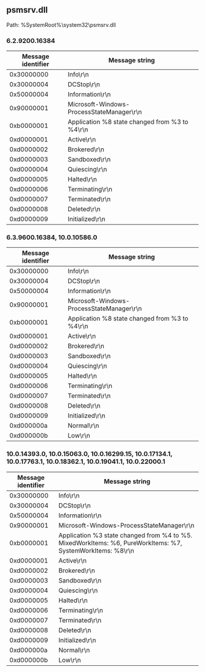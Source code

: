 ## psmsrv.dll

Path: %SystemRoot%\system32\psmsrv.dll

### 6.2.9200.16384

Message identifier | Message string
--- | ---
0x30000000 | Info\r\n
0x30000004 | DCStop\r\n
0x50000004 | Information\r\n
0x90000001 | Microsoft-Windows-ProcessStateManager\r\n
0xb0000001 | Application %8 state changed from %3 to %4\r\n
0xd0000001 | Active\r\n
0xd0000002 | Brokered\r\n
0xd0000003 | Sandboxed\r\n
0xd0000004 | Quiescing\r\n
0xd0000005 | Halted\r\n
0xd0000006 | Terminating\r\n
0xd0000007 | Terminated\r\n
0xd0000008 | Deleted\r\n
0xd0000009 | Initialized\r\n

### 6.3.9600.16384, 10.0.10586.0

Message identifier | Message string
--- | ---
0x30000000 | Info\r\n
0x30000004 | DCStop\r\n
0x50000004 | Information\r\n
0x90000001 | Microsoft-Windows-ProcessStateManager\r\n
0xb0000001 | Application %8 state changed from %3 to %4\r\n
0xd0000001 | Active\r\n
0xd0000002 | Brokered\r\n
0xd0000003 | Sandboxed\r\n
0xd0000004 | Quiescing\r\n
0xd0000005 | Halted\r\n
0xd0000006 | Terminating\r\n
0xd0000007 | Terminated\r\n
0xd0000008 | Deleted\r\n
0xd0000009 | Initialized\r\n
0xd000000a | Normal\r\n
0xd000000b | Low\r\n

### 10.0.14393.0, 10.0.15063.0, 10.0.16299.15, 10.0.17134.1, 10.0.17763.1, 10.0.18362.1, 10.0.19041.1, 10.0.22000.1

Message identifier | Message string
--- | ---
0x30000000 | Info\r\n
0x30000004 | DCStop\r\n
0x50000004 | Information\r\n
0x90000001 | Microsoft-Windows-ProcessStateManager\r\n
0xb0000001 | Application %3 state changed from %4 to %5. MixedWorkItems: %6, PureWorkItems: %7, SystemWorkItems: %8\r\n
0xd0000001 | Active\r\n
0xd0000002 | Brokered\r\n
0xd0000003 | Sandboxed\r\n
0xd0000004 | Quiescing\r\n
0xd0000005 | Halted\r\n
0xd0000006 | Terminating\r\n
0xd0000007 | Terminated\r\n
0xd0000008 | Deleted\r\n
0xd0000009 | Initialized\r\n
0xd000000a | Normal\r\n
0xd000000b | Low\r\n
